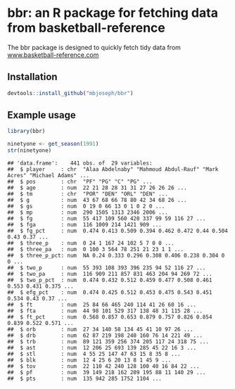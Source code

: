 
bbr: an R package for fetching data from basketball-reference
=============================================================

<!-- README.md is generated from README.Rmd. Please edit that file -->
The bbr package is designed to quickly fetch tidy data from www.basketball-reference.com

Installation
------------

``` r
devtools::install_github("mbjoseph/bbr")
```

Example usage
-------------

``` r
library(bbr)

ninetyone <- get_season(1991)
str(ninetyone)
```

    ## 'data.frame':    441 obs. of  29 variables:
    ##  $ player     : chr  "Alaa Abdelnaby" "Mahmoud Abdul-Rauf" "Mark Acres" "Michael Adams" ...
    ##  $ pos        : chr  "PF" "PG" "C" "PG" ...
    ##  $ age        : num  22 21 28 28 31 31 27 26 26 26 ...
    ##  $ tm         : chr  "POR" "DEN" "ORL" "DEN" ...
    ##  $ g          : num  43 67 68 66 78 80 42 34 68 26 ...
    ##  $ gs         : num  0 19 0 66 13 0 1 0 2 0 ...
    ##  $ mp         : num  290 1505 1313 2346 2006 ...
    ##  $ fg         : num  55 417 109 560 420 337 99 59 116 27 ...
    ##  $ fga        : num  116 1009 214 1421 909 ...
    ##  $ fg_pct     : num  0.474 0.413 0.509 0.394 0.462 0.472 0.44 0.504 0.43 0.37 ...
    ##  $ three_p    : num  0 24 1 167 24 102 5 7 0 0 ...
    ##  $ three_pa   : num  0 100 3 564 78 251 21 23 1 1 ...
    ##  $ three_p_pct: num  NA 0.24 0.333 0.296 0.308 0.406 0.238 0.304 0 0 ...
    ##  $ two_p      : num  55 393 108 393 396 235 94 52 116 27 ...
    ##  $ two_pa     : num  116 909 211 857 831 463 204 94 269 72 ...
    ##  $ two_p_pct  : num  0.474 0.432 0.512 0.459 0.477 0.508 0.461 0.553 0.431 0.375 ...
    ##  $ efg_pct    : num  0.474 0.425 0.512 0.453 0.475 0.543 0.451 0.534 0.43 0.37 ...
    ##  $ ft         : num  25 84 66 465 240 114 41 26 60 16 ...
    ##  $ fta        : num  44 98 101 529 317 138 48 31 115 28 ...
    ##  $ ft_pct     : num  0.568 0.857 0.653 0.879 0.757 0.826 0.854 0.839 0.522 0.571 ...
    ##  $ orb        : num  27 34 140 58 134 45 41 10 97 26 ...
    ##  $ drb        : num  62 87 219 198 240 160 76 14 221 49 ...
    ##  $ trb        : num  89 121 359 256 374 205 117 24 318 75 ...
    ##  $ ast        : num  12 206 25 693 139 285 45 22 16 3 ...
    ##  $ stl        : num  4 55 25 147 47 63 15 8 35 8 ...
    ##  $ blk        : num  12 4 25 6 20 13 8 1 45 9 ...
    ##  $ tov        : num  22 110 42 240 128 100 40 16 84 22 ...
    ##  $ pf         : num  39 149 218 162 209 195 88 11 140 29 ...
    ##  $ pts        : num  135 942 285 1752 1104 ...
